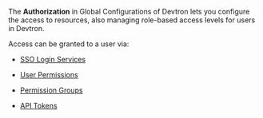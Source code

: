 The **Authorization** in Global Configurations of Devtron lets you configure the access to resources, also managing role-based access levels for users in Devtron. 

Access can be granted to a user via:

* [SSO Login Services](../global-configurations/sso-login.md)

* [User Permissions](../global-configurations/user-access.md)

* [Permission Groups](../global-configurations/authorization/permission-groups.md)

* [API Tokens](../global-configurations/authorization/api-tokens.md)